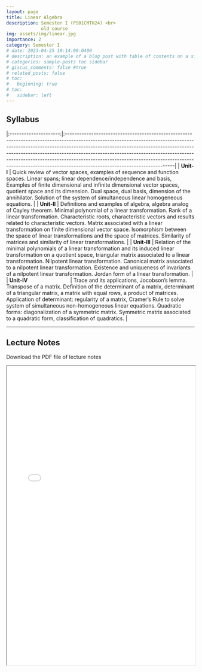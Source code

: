 ```yaml
---
layout: page
title: Linear Algebra
description: Semester I (PS01CMTH24) <br>
             old course
img: assets/img/linear.jpg
importance: 2
category: Semester I
# date: 2023-04-25 10:14:00-0400
# description: an example of a blog post with table of contents on a sidebar
# categories: sample-posts toc sidebar
# giscus_comments: false #true
# related_posts: false
# toc:
#   beginning: true
# toc:
#   sidebar: left
---
```

## Syllabus
<!-- The below command span will be used if we change first line layout to page instead of post -->
<!-- <span style="font-size:1.3em;"> **Syllabus** </span> --> 

|:---------------------:|:---------------------------------------------------------------------------------------------------------------------------------------------------------------------------------------------------------------------------------------------------------------------------------------------------------------------------------------------------------------------------------------------------------------------------------------------------|
| **Unit-I**          | Quick review of vector spaces, examples of sequence and function spaces.  Linear spans; linear dependence/independence and basis, Examples of finite dimensional and infinite dimensional vector spaces, quotient space and its dimension.  Dual space, dual basis, dimension of the annihilator. Solution of the system of simultaneous linear homogeneous equations. |
| **Unit-II**         | Definitions and examples of algebra, algebra analog of Cayley theorem. Minimal polynomial of a linear transformation. Rank of a linear transformation. Characteristic roots, characteristic vectors and results related to characteristic vectors. Matrix associated with a linear transformation on finite dimensional vector space. Isomorphism between the space of linear transformations and the space of matrices.  Similarity of matrices and similarity of linear transformations.                                                                 |
| **Unit-III**        | Relation of the minimal polynomials of a linear transformation and its induced linear transformation on a quotient space, triangular matrix associated to a linear transformation. Nilpotent linear transformation. Canonical matrix associated to a nilpotent linear transformation. Existence and uniqueness of invariants of a nilpotent linear transformation. Jordan form of a linear transformation.                                                                                                                          |
| **Unit-IV**  &nbsp; &nbsp; &nbsp; &nbsp; &nbsp; &nbsp; &nbsp; &nbsp; &nbsp; &nbsp; &nbsp; &nbsp; &nbsp; &nbsp; | Trace and its applications, Jocobson’s lemma. Transpose of a matrix. Definition of the determinant of a matrix, determinant of a triangular matrix, a matrix with equal rows, a product of matrices. Application of determinant: regularity of a matrix, Cramer’s Rule to solve system of simultaneous non-homogeneous linear equations. Quadratic forms: diagonalization of a symmetric matrix. Symmetric matrix associated to a quadratic form, classification of quadratics.                                          |

------------------

## Lecture Notes
<p>Download the PDF file of lecture notes <a href="/assets/pdf/PS01CMTH24.pdf" target="_blank"  class="float-none"><i class="fas fa-file-pdf" style="font-size:24px;color:red"></i></a></p>

<iframe width="100%" height="800" src="/assets/pdf/PS01CMTH24.pdf">

<!-- <object data="https://jaygmehta.com/assets/pdf/PS01CMTH24.pdf" type="application/pdf" width="100%" height="800">
    <embed src="https://jaygmehta.com/assets/pdf/PS01CMTH24.pdf">
        <p>This browser does not support PDFs. Please download the PDF to view it: <a href="https://jaygmehta.com/assets/pdf/PS01CMTH24.pdf">Download PDF</a>.</p>
    </embed>
</object> -->
